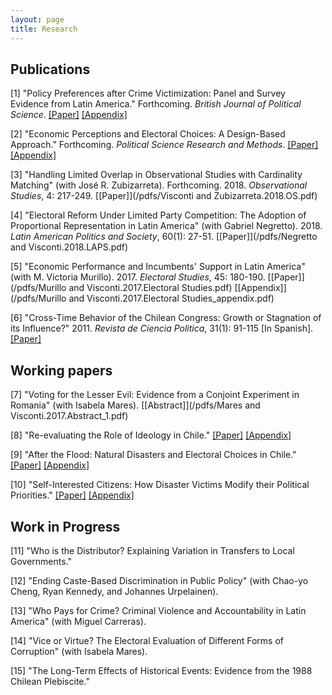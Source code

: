 ```yaml
---
layout: page
title: Research
---
```


## Publications

[1] "Policy Preferences after Crime Victimization: Panel and Survey Evidence from Latin America." Forthcoming. *British Journal of Political Science*. [[Paper]](/pdfs/Visconti.2018.Crime.pdf) [[Appendix]](/pdfs/Visconti.2018.Crime_appendix.pdf)

[2] "Economic Perceptions and Electoral Choices: A Design-Based Approach." Forthcoming. *Political Science Research and Methods*. [[Paper]](/pdfs/Visconti.2017.PSRM.pdf) [[Appendix]](/pdfs/Visconti.2017.PSRM_appendix.pdf)

[3] "Handling Limited Overlap in Observational Studies with Cardinality Matching" (with José R. Zubizarreta). Forthcoming. 2018. *Observational Studies*, 4: 217-249. [[Paper]](/pdfs/Visconti and Zubizarreta.2018.OS.pdf)

[4] "Electoral Reform Under Limited Party Competition: The Adoption of Proportional Representation in Latin America" (with Gabriel Negretto). 2018. *Latin American Politics and Society*, 60(1): 27-51. [[Paper]](/pdfs/Negretto and Visconti.2018.LAPS.pdf)

[5] "Economic Performance and Incumbents' Support in Latin America" (with M. Victoria Murillo). 2017. *Electoral Studies*, 45: 180-190. [[Paper]](/pdfs/Murillo and Visconti.2017.Electoral Studies.pdf) [[Appendix]](/pdfs/Murillo and Visconti.2017.Electoral Studies_appendix.pdf) 

[6] "Cross-Time Behavior of the Chilean Congress: Growth or Stagnation of its Influence?" 2011. *Revista de Ciencia Politica*, 31(1): 91-115 [In Spanish]. 
[[Paper]](/pdfs/Visconti.2011.RCP.pdf)

## Working papers

[7] "Voting for the Lesser Evil: Evidence from a Conjoint Experiment in Romania" (with Isabela Mares). [[Abstract]](/pdfs/Mares and Visconti.2017.Abstract_1.pdf)

[8] "Re-evaluating the Role of Ideology in Chile." [[Paper]](/pdfs/Visconti.2018.Chile_ideology.pdf) [[Appendix]](/pdfs/Visconti.2018.Chile_ideology_appendix.pdf)

[9] "After the Flood: Natural Disasters and Electoral Choices in Chile."  [[Paper]](/pdfs/Visconti.2018.Floods.pdf) [[Appendix]](/pdfs/Visconti.2018.Floods_appendix.pdf)

[10] "Self-Interested Citizens: How Disaster Victims Modify their Political Priorities."
[[Paper]](/pdfs/Visconti.2018.Priorities.pdf) [[Appendix]](/pdfs/Visconti.2018.Priorities_appendix.pdf)

## Work in Progress

[11] "Who is the Distributor? Explaining Variation in Transfers to Local Governments."

[12] "Ending Caste-Based Discrimination in Public Policy" (with Chao-yo Cheng, Ryan Kennedy, and Johannes
Urpelainen).

[13] "Who Pays for Crime? Criminal Violence and Accountability in Latin America" (with Miguel Carreras).

[14] "Vice or Virtue? The Electoral Evaluation of Different Forms of Corruption" (with Isabela Mares).

[15] "The Long-Term Effects of Historical Events: Evidence from the 1988 Chilean Plebiscite."
